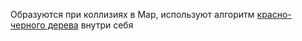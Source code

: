 Образуются при коллизиях в Map, используют алгоритм [красно-черного дерева](Красно-черноеДерево) внутри себя